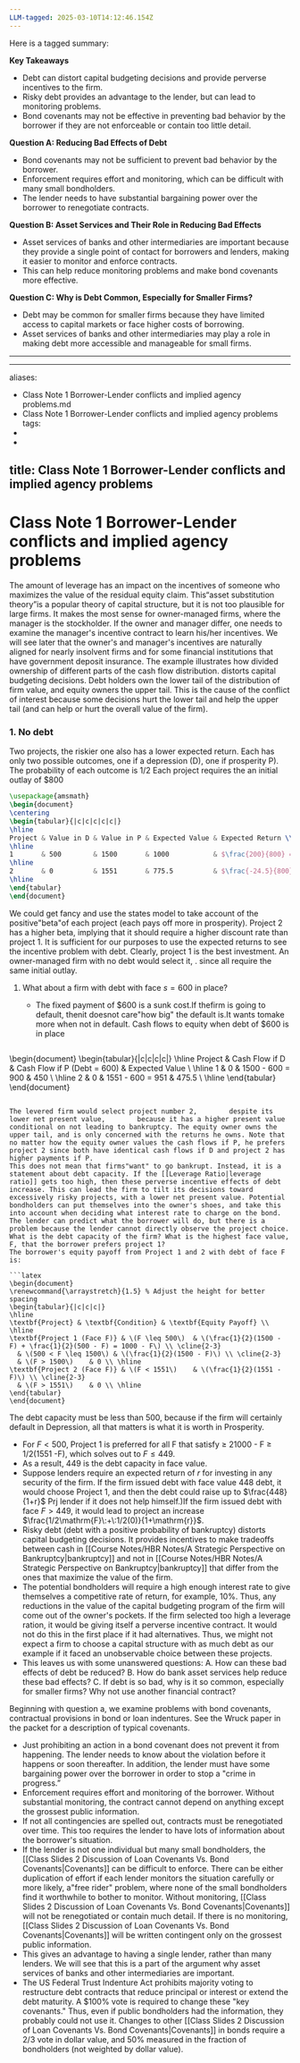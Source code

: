 ```yaml
---
LLM-tagged: 2025-03-10T14:12:46.154Z
---
```


Here is a tagged summary:

**Key Takeaways**

* Debt can distort capital budgeting decisions and provide perverse incentives to the firm.
* Risky debt provides an advantage to the lender, but can lead to monitoring problems.
* Bond covenants may not be effective in preventing bad behavior by the borrower if they are not enforceable or contain too little detail.

**Question A: Reducing Bad Effects of Debt**

* Bond covenants may not be sufficient to prevent bad behavior by the borrower.
* Enforcement requires effort and monitoring, which can be difficult with many small bondholders.
* The lender needs to have substantial bargaining power over the borrower to renegotiate contracts.

**Question B: Asset Services and Their Role in Reducing Bad Effects**

* Asset services of banks and other intermediaries are important because they provide a single point of contact for borrowers and lenders, making it easier to monitor and enforce contracts.
* This can help reduce monitoring problems and make bond covenants more effective.

**Question C: Why is Debt Common, Especially for Smaller Firms?**

* Debt may be common for smaller firms because they have limited access to capital markets or face higher costs of borrowing.
* Asset services of banks and other intermediaries may play a role in making debt more accessible and manageable for small firms.

---

---
aliases:
- Class Note 1 Borrower-Lender conflicts and implied agency problems.md
- Class Note 1 Borrower-Lender conflicts and implied agency problems
tags:
- 
- 
title: Class Note 1 Borrower-Lender conflicts and implied agency problems
---
# Class Note 1 Borrower-Lender conflicts and implied agency problems

The amount of leverage has an impact on the incentives of someone who maximizes the value of the residual equity claim. This“asset substitution theory”is a popular theory of capital structure,  but it is not too plausible for large firms. It makes the most sense for owner-managed firms,  where the manager is the stockholder. If the owner and manager differ,  one needs to examine the manager's incentive contract to learn his/her incentives. We will see later that the owner's and manager's incentives are naturally aligned for nearly insolvent firms and for some financial institutions that have government deposit insurance.
The example illustrates how divided ownership of different parts of the cash flow distribution. distorts capital budgeting decisions.
Debt holders own the lower tail of the distribution of firm value,  and equity owners the upper tail. This is the cause of the conflict of interest because some decisions hurt the lower tail and help the upper tail (and can help or hurt the overall value of the firm).

### 1. No debt

Two projects,  the riskier one also has a lower expected return. Each has only two possible outcomes,  one if a depression (D),  one if prosperity P). The probability of each outcome is 1/2 Each project requires the an initial outlay of $\$800$

```latex
\usepackage{amsmath}
\begin{document}
\centering
\begin{tabular}{|c|c|c|c|c|}
\hline
Project & Value in D & Value in P & Expected Value & Expected Return \\ 
\hline
1       & 500        & 1500       & 1000           & $\frac{200}{800} = 25\%$ \\ 
\hline
2       & 0          & 1551       & 775.5          & $\frac{-24.5}{800} = -3.06\%$ \\ 
\hline
\end{tabular}
\end{document}
```

We could get fancy and use the states model to take account of the positive"beta"of each project (each pays off more in prosperity). Project 2 has a higher beta,  implying that it should require a higher discount rate than project 1. It is sufficient for our purposes to use the expected returns to see the incentive problem with debt.
Clearly,  project 1 is the best investment. An owner-managed firm with no debt would select it,  . since all require the same initial outlay.

 1. What about a firm with debt with face $s=600$ in place?
	- The fixed payment of $\$600$ is a sunk cost.If thefirm is going to default, thenit doesnot care"how big" the default is.It wants tomake more when not in default. Cash flows to equity when debt of $\$600$ is in place

	```latex
\begin{document}
\begin{tabular}{|c|c|c|c|}
\hline
Project & Cash Flow if D & Cash Flow if P (Debt = 600) & Expected Value \\ \hline
1 & 0 & 1500 - 600 = 900 & 450 \\ \hline
2 & 0 & 1551 - 600 = 951 & 475.5 \\ \hline
\end{tabular}
\end{document}
```

The levered firm would select project number 2,        despite its lower net present value,        because it has a higher present value conditional on not leading to bankruptcy. The equity owner owns the upper tail, and is only concerned with the returns he owns. Note that no matter how the equity owner values the cash flows if P, he prefers project 2 since both have identical cash flows if D and project 2 has higher payments if P.
This does not mean that firms"want" to go bankrupt. Instead, it is a statement about debt capacity. If the [[Leverage Ratio|leverage ratio]] gets too high, then these perverse incentive effects of debt increase. This can lead the firm to tilt its decisions toward excessively risky projects, with a lower net present value. Potential bondholders can put themselves into the owner's shoes, and take this into account when deciding what interest rate to charge on the bond. The lender can predict what the borrower will do, but there is a problem because the lender cannot directly observe the project choice. What is the debt capacity of the firm? What is the highest face value, F, that the borrower prefers project 1?
The borrower's equity payoff from Project 1 and 2 with debt of face F is:

```latex
\begin{document}
\renewcommand{\arraystretch}{1.5} % Adjust the height for better spacing
\begin{tabular}{|c|c|c|}
\hline
\textbf{Project} & \textbf{Condition} & \textbf{Equity Payoff} \\ \hline
\textbf{Project 1 (Face F)} & \(F \leq 500\)  & \(\frac{1}{2}(1500 - F) + \frac{1}{2}(500 - F) = 1000 - F\) \\ \cline{2-3}
  & \(500 < F \leq 1500\) & \(\frac{1}{2}(1500 - F)\) \\ \cline{2-3}
  & \(F > 1500\)    & 0 \\ \hline
\textbf{Project 2 (Face F)} & \(F < 1551\)    & \(\frac{1}{2}(1551 - F)\) \\ \cline{2-3}
  & \(F > 1551\)    & 0 \\ \hline
\end{tabular}
\end{document}
```

 The debt capacity must be less than 500,  because if the firm will certainly default in Depression,  all that matters is what it is worth in Prosperity.

- For $F<500$,  Project 1 is preferred for all F that satisfy $\geq$ 21000 - F $\geq$ 1/2(1551 -F),  which solves out to $F\leq 449$.
- As a result,  449 is the debt capacity in face value.
- Suppose lenders require an expected return of $r$ for investing in any security of the firm. If the firm issued debt with face value 448 debt,  it would choose Project 1,  and then the debt could raise up to $\frac{448}{1+r}$ Prj lender if it does not help himself.)If the firm issued debt with face $F>449$,  it would lead to project an increase $\frac{1/2\mathrm{F}\:+\:1/2(0)}{1+\mathrm{r}}$.
- Risky debt (debt with a positive probability of bankruptcy) distorts capital budgeting decisions. It provides incentives to make tradeoffs between cash in [[Course Notes/HBR Notes/A Strategic Perspective on Bankruptcy|bankruptcy]] and not in [[Course Notes/HBR Notes/A Strategic Perspective on Bankruptcy|bankruptcy]] that differ from the ones that maximize the value of the firm.
- The potential bondholders will require a high enough interest rate to give themselves a competitive rate of return,  for example,  $10\%$. Thus,  any reductions in the value of the capital budgeting program of the firm will come out of the owner's pockets. If the firm selected too high a leverage ration,  it would be giving itself a perverse incentive contract. It would not do this in the first place if it had alternatives. Thus,  we might not expect a firm to choose a capital structure with as much debt as our example if it faced an unobservable choice between these projects.
- This leaves us with some unanswered questions: A. How can these bad effects of debt be reduced? B. How do bank asset services help reduce these bad effects? C. If debt is so bad,  why is it so common,  especially for smaller firms? Why not use another financial contract?

Beginning with question a,  we examine problems with bond covenants,  contractual provisions in bond or loan indentures. See the Wruck paper in the packet for a description of typical covenants.

- Just prohibiting an action in a bond covenant does not prevent it from happening. The lender needs to know about the violation before it happens or soon thereafter. In addition,  the lender must have some bargaining power over the borrower in order to stop a "crime in progress.”
- Enforcement requires effort and monitoring of the borrower. Without substantial monitoring,  the contract cannot depend on anything except the grossest public information.
- If not all contingencies are spelled out,  contracts must be renegotiated over time. This too requires the lender to have lots of information about the borrower's situation.
- If the lender is not one individual but many small bondholders,  the [[Class Slides 2 Discussion of Loan Covenants Vs. Bond Covenants|Covenants]] can be difficult to enforce. There can be either duplication of effort if each lender monitors the situation carefully or more likely,  a"free rider" problem,  where none of the small bondholders find it worthwhile to bother to monitor. Without monitoring,  [[Class Slides 2 Discussion of Loan Covenants Vs. Bond Covenants|Covenants]] will not be renegotiated or contain much detail. If there is no monitoring,  [[Class Slides 2 Discussion of Loan Covenants Vs. Bond Covenants|Covenants]] will be written contingent only on the grossest public information.
- This gives an advantage to having a single lender,  rather than many lenders. We will see that this is a part of the argument why asset services of banks and other intermediaries are important.
- The US Federal Trust Indenture Act prohibits majority voting to restructure debt contracts that reduce principal or interest or extend the debt maturity. A $100% vote is required to change these "key covenants." Thus,  even if public bondholders had the information,  they probably could not use it. Changes to other [[Class Slides 2 Discussion of Loan Covenants Vs. Bond Covenants|Covenants]] in bonds require a 2/3 vote in dollar value,  and 50% measured in the fraction of bondholders (not weighted by dollar value).